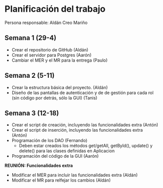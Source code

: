 # Planificación del trabajo

Persona responsable: Aldán Creo Mariño

## Semana 1 (29-4)

- Crear el repositorio de GitHub (Aldán)
- Crear el servidor para Postgres (Aarón)
- Cambiar el MER y el MR para la entrega (Paulo)

## Semana 2 (5-11)

- Crear la estructura básica del proyecto. (Aldán)
- Diseño de las pantallas de autenticación y de de gestión para cada rol (sin código por detrás, sólo la GUI) (Tanis)

## Semana 3 (12-18)

- Crear el script de creación, incluyendo las funcionalidades extra (Antón)
- Crear el script de inserción, incluyendo las funcionalidades extra (Antón)
- Programación de los DAO (Fernando)
    - Deben estar creados los métodos get/getAll, getById(), update() y delete() para las clases definidas en Aplicacion
- Programación del código de la GUI (Aarón)

**REUNIÓN: Funcionalidades extra**

- Modificar el MER para incluir las funcionalidades extra (Aldán)
- Modificar el MR para relfejar los cambios (Aldán)

